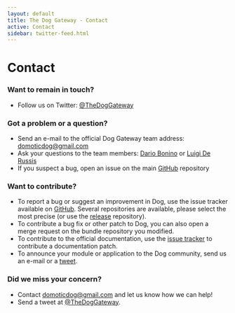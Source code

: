 ```yaml
---
layout: default
title: The Dog Gateway - Contact
active: Contact
sidebar: twitter-feed.html
---
```


# Contact #

### Want to remain in touch? ###
  
  * Follow us on Twitter: [@TheDogGateway](http://twitter.com/TheDogGateway)

### Got a problem or a question? ##

  * Send an e-mail to the official Dog Gateway team address: [domoticdog@gmail.com](mailto:domoticdog@gmail.com)
  * Ask your questions to the team members: [Dario Bonino](mailto:dario.bonino@polito.it) or [Luigi De Russis](mailto:luigi.derussis@polito.it)
  * If you suspect a bug, open an issue on the main [GitHub](https://github.com/dog-gateway/dog/issues) repository

### Want to contribute? ###

  * To report a bug or suggest an improvement in Dog, use the issue tracker available on [GitHub](https://github.com/dog-gateway). Several repositories are available, please select the most precise (or use the [release](https://github.com/dog-gateway/dog) repository).
  * To contribute a bug fix or other patch to Dog, you can also open a merge request on the bundle repository you modified.
  * To contribute to the official documentation, use the [issue tracker](https://github.com/dog-gateway/dog-gateway.github.io/issues) to contribute a documentation patch.
  * To announce your module or application to the Dog community, send us an e-mail or a [tweet](http://twitter.com/TheDogGateway).

### Did we miss your concern? ##

  * Contact [domoticdog@gmail.com](mailto:domoticdog@gmail.com) and let us know how we can help!
  * Send a tweet at [@TheDogGateway](http://twitter.com/TheDogGateway).
